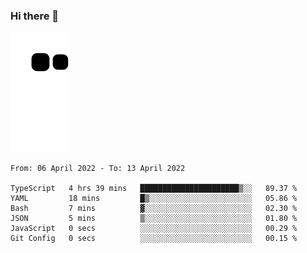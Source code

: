 ### Hi there 👋
![Alt text](https://raw.githubusercontent.com/romain22222/romain22222/output/github-contribution-grid-snake.svg)

<!--START_SECTION:waka-->

```text
From: 06 April 2022 - To: 13 April 2022

TypeScript   4 hrs 39 mins   ██████████████████████▒░░   89.37 %
YAML         18 mins         █▒░░░░░░░░░░░░░░░░░░░░░░░   05.86 %
Bash         7 mins          ▓░░░░░░░░░░░░░░░░░░░░░░░░   02.30 %
JSON         5 mins          ▒░░░░░░░░░░░░░░░░░░░░░░░░   01.80 %
JavaScript   0 secs          ░░░░░░░░░░░░░░░░░░░░░░░░░   00.29 %
Git Config   0 secs          ░░░░░░░░░░░░░░░░░░░░░░░░░   00.15 %
```

<!--END_SECTION:waka-->
<!--
**romain22222/romain22222** is a ✨ _special_ ✨ repository because its `README.md` (this file) appears on your GitHub profile.

Here are some ideas to get you started:

- 🔭 I’m currently working on ...
- 🌱 I’m currently learning ...
- 👯 I’m looking to collaborate on ...
- 🤔 I’m looking for help with ...
- 💬 Ask me about ...
- 📫 How to reach me: ...
- 😄 Pronouns: ...
- ⚡ Fun fact: ...
-->
